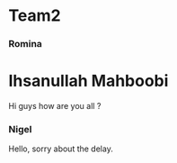 # Team2

### Romina

# Ihsanullah Mahboobi
Hi guys how are you all ?

### Nigel

Hello, sorry about the delay.